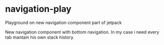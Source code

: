 # navigation-play
Playground on new navigation component part of jetpack

New navigation component with bottom navigation.
In my case i need every tab mantain his own stack history.

